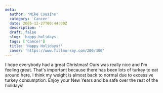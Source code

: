 ```yaml
---
meta:
  author: 'Mike Cousins'
  category: 'Cancer'
  date: 2005-12-27T00:44:00Z
  description: ''
  draft: false
  slug: 'happy-holidays'
  tags: ['Cancer']
  title: 'Happy Holidays!'
  cover: 'https://www.fillmurray.com/200/300'
---
```


I hope everybody had a great Christmas! Ours was really nice and I'm feeling
great. That's important because there has been lots of turkey to eat around
here. I think my weight is almost back to normal due to excessive turkey
consumption. Enjoy your New Years and be safe over the rest of the holidays!
